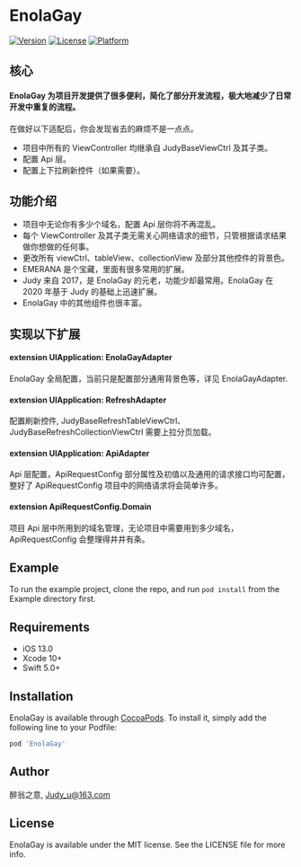 # EnolaGay

[![Version](https://img.shields.io/cocoapods/v/EnolaGay.svg?style=flat)](https://cocoapods.org/pods/EnolaGay)
[![License](https://img.shields.io/cocoapods/l/EnolaGay.svg?style=flat)](https://cocoapods.org/pods/EnolaGay)
[![Platform](https://img.shields.io/cocoapods/p/EnolaGay.svg?style=flat)](https://cocoapods.org/pods/EnolaGay)


## 核心
#### EnolaGay 为项目开发提供了很多便利，简化了部分开发流程，极大地减少了日常开发中重复的流程。
在做好以下适配后，你会发现省去的麻烦不是一点点。
- 项目中所有的 ViewController 均继承自 JudyBaseViewCtrl 及其子类。
- 配置 Api 层。
- 配置上下拉刷新控件（如果需要）。

## 功能介绍

- 项目中无论你有多少个域名，配置 Api 层你将不再混乱。
- 每个 ViewController 及其子类无需关心网络请求的细节，只管根据请求结果做你想做的任何事。
- 更改所有 viewCtrl、tableView、collectionView 及部分其他控件的背景色。
- EMERANA 是个宝藏，里面有很多常用的扩展。
- Judy 来自 2017，是 EnolaGay 的元老，功能少却最常用。EnolaGay 在 2020 年基于 Judy 的基础上迅速扩展。
- EnolaGay 中的其他组件也很丰富。

## 实现以下扩展

#### extension UIApplication: EnolaGayAdapter
EnolaGay 全局配置，当前只是配置部分通用背景色等，详见 EnolaGayAdapter.
#### extension UIApplication: RefreshAdapter
配置刷新控件, JudyBaseRefreshTableViewCtrl、JudyBaseRefreshCollectionViewCtrl 需要上拉分页加载。
#### extension UIApplication: ApiAdapter
Api 层配置，ApiRequestConfig 部分属性及初值以及通用的请求接口均可配置，整好了 ApiRequestConfig 项目中的网络请求将会简单许多。
#### extension ApiRequestConfig.Domain
项目 Api 层中所用到的域名管理，无论项目中需要用到多少域名，ApiRequestConfig  会整理得井井有条。


## Example

To run the example project, clone the repo, and run `pod install` from the Example directory first.


## Requirements

- iOS 13.0
- Xcode 10+
- Swift 5.0+

## Installation

EnolaGay is available through [CocoaPods](https://cocoapods.org). To install
it, simply add the following line to your Podfile:

```ruby
pod 'EnolaGay'
```

## Author

醉翁之意, Judy_u@163.com

## License

EnolaGay is available under the MIT license. See the LICENSE file for more info.
